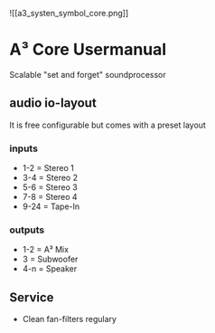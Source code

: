 ![[a3_systen_symbol_core.png]]
# A³ Core Usermanual
Scalable "set and forget" soundprocessor

## audio io-layout
It is free configurable but comes with a preset layout

### inputs
- 1-2 = Stereo 1
- 3-4 = Stereo 2
- 5-6 = Stereo 3
- 7-8 = Stereo 4
- 9-24 = Tape-In

### outputs
- 1-2 = A³ Mix
- 3 = Subwoofer
- 4-n = Speaker

## Service
- Clean fan-filters regulary